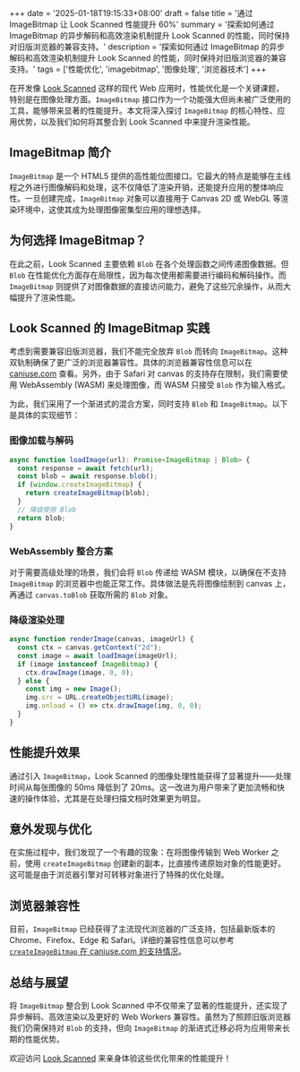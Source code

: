 +++
date = '2025-01-18T19:15:33+08:00'
draft = false
title = '通过 ImageBitmap 让 Look Scanned 性能提升 60%'
summary = '探索如何通过 ImageBitmap 的异步解码和高效渲染机制提升 Look Scanned 的性能，同时保持对旧版浏览器的兼容支持。'
description = '探索如何通过 ImageBitmap 的异步解码和高效渲染机制提升 Look Scanned 的性能，同时保持对旧版浏览器的兼容支持。'
tags = ['性能优化', 'imagebitmap', '图像处理', '浏览器技术']
+++

在开发像 [Look Scanned](https://lookscanned.io) 这样的现代 Web 应用时，性能优化是一个关键课题，特别是在图像处理方面。`ImageBitmap` 接口作为一个功能强大但尚未被广泛使用的工具，能够带来显著的性能提升。本文将深入探讨 `ImageBitmap` 的核心特性、应用优势，以及我们如何将其整合到 Look Scanned 中来提升渲染性能。

## ImageBitmap 简介

`ImageBitmap` 是一个 HTML5 提供的高性能位图接口。它最大的特点是能够在主线程之外进行图像解码和处理，这不仅降低了渲染开销，还能提升应用的整体响应性。一旦创建完成，`ImageBitmap` 对象可以直接用于 Canvas 2D 或 WebGL 等渲染环境中，这使其成为处理图像密集型应用的理想选择。

## 为何选择 ImageBitmap？

在此之前，Look Scanned 主要依赖 `Blob` 在各个处理函数之间传递图像数据。但 `Blob` 在性能优化方面存在局限性，因为每次使用都需要进行编码和解码操作。而 `ImageBitmap` 则提供了对图像数据的直接访问能力，避免了这些冗余操作，从而大幅提升了渲染性能。

## Look Scanned 的 ImageBitmap 实践

考虑到需要兼容旧版浏览器，我们不能完全放弃 `Blob` 而转向 `ImageBitmap`。这种双轨制确保了更广泛的浏览器兼容性。具体的浏览器兼容性信息可以在 [caniuse.com](https://caniuse.com/createimagebitmap) 查看。另外，由于 Safari 对 canvas 的支持存在限制，我们需要使用 WebAssembly (WASM) 来处理图像，而 WASM 只接受 `Blob` 作为输入格式。

为此，我们采用了一个渐进式的混合方案，同时支持 `Blob` 和 `ImageBitmap`。以下是具体的实现细节：

### 图像加载与解码

```typescript
async function loadImage(url): Promise<ImageBitmap | Blob> {
  const response = await fetch(url);
  const blob = await response.blob();
  if (window.createImageBitmap) {
    return createImageBitmap(blob);
  }
  // 降级使用 Blob
  return blob;
}
```

### WebAssembly 整合方案

对于需要高级处理的场景，我们会将 `Blob` 传递给 WASM 模块，以确保在不支持 `ImageBitmap` 的浏览器中也能正常工作。具体做法是先将图像绘制到 canvas 上，再通过 `canvas.toBlob` 获取所需的 `Blob` 对象。

### 降级渲染处理

```typescript
async function renderImage(canvas, imageUrl) {
  const ctx = canvas.getContext("2d");
  const image = await loadImage(imageUrl);
  if (image instanceof ImageBitmap) {
    ctx.drawImage(image, 0, 0);
  } else {
    const img = new Image();
    img.src = URL.createObjectURL(image);
    img.onload = () => ctx.drawImage(img, 0, 0);
  }
}
```

## 性能提升效果

通过引入 `ImageBitmap`，Look Scanned 的图像处理性能获得了显著提升——处理时间从每张图像的 50ms 降低到了 20ms。这一改进为用户带来了更加流畅和快速的操作体验，尤其是在处理扫描文档时效果更为明显。

## 意外发现与优化

在实施过程中，我们发现了一个有趣的现象：在将图像传输到 Web Worker 之前，使用 `createImageBitmap` 创建新的副本，比直接传递原始对象的性能更好。这可能是由于浏览器引擎对可转移对象进行了特殊的优化处理。

## 浏览器兼容性

目前，`ImageBitmap` 已经获得了主流现代浏览器的广泛支持，包括最新版本的 Chrome、Firefox、Edge 和 Safari。详细的兼容性信息可以参考 [`createImageBitmap` 在 caniuse.com 的支持情况](https://caniuse.com/createimagebitmap)。

## 总结与展望

将 `ImageBitmap` 整合到 Look Scanned 中不仅带来了显著的性能提升，还实现了异步解码、高效渲染以及更好的 Web Workers 兼容性。虽然为了照顾旧版浏览器我们仍需保持对 `Blob` 的支持，但向 `ImageBitmap` 的渐进式迁移必将为应用带来长期的性能优势。

欢迎访问 [Look Scanned](https://lookscanned.io) 来亲身体验这些优化带来的性能提升！
